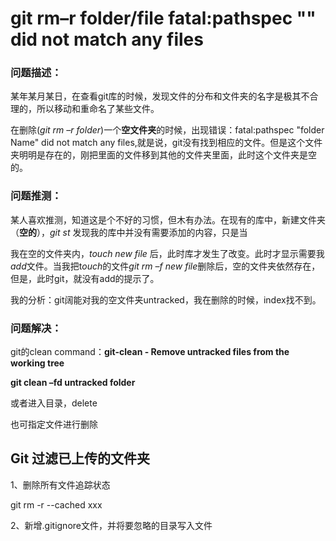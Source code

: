 # git rm–r folder/file fatal:pathspec "" did not match any files

### 问题描述：

某年某月某日，在查看git库的时候，发现文件的分布和文件夹的名字是极其不合理的，所以移动和重命名了某些文件。

在删除(*git rm –r folder*)一个**空文件夹**的时候，出现错误：fatal:pathspec "folder Name" did not match any files,就是说，git没有找到相应的文件。但是这个文件夹明明是存在的，刚把里面的文件移到其他的文件夹里面，此时这个文件夹是空的。

### 问题推测：

某人喜欢推测，知道这是个不好的习惯，但木有办法。在现有的库中，新建文件夹（**空的**），*git st* 发现我的库中并没有需要添加的内容，只是当

我在空的文件夹内，*touch new file* 后，此时库才发生了改变。此时才显示需要我*add*文件。当我把t*ouch*的文件*git rm –f new file*删除后，空的文件夹依然存在，但是，此时git，就没有add的提示了。

我的分析：git阔能对我的空文件夹untracked，我在删除的时候，index找不到。

### 问题解决：

git的clean command：**git-clean - Remove untracked files from the working tree**

**git clean –fd untracked folder**

或者进入目录，delete

也可指定文件进行删除



## Git 过滤已上传的文件夹

1、删除所有文件追踪状态

git rm -r --cached xxx

2、新增.gitignore文件，并将要忽略的目录写入文件